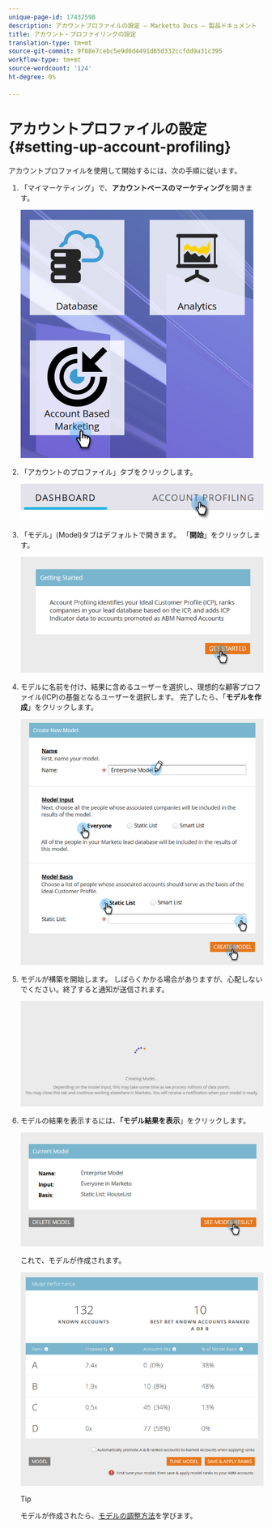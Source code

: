 ```yaml
---
unique-page-id: 17432598
description: アカウントプロファイルの設定 — Marketto Docs — 製品ドキュメント
title: アカウント・プロファイリングの設定
translation-type: tm+mt
source-git-commit: 9f88e7cebc5e9d0d4491d65d332ccfdd9a31c395
workflow-type: tm+mt
source-wordcount: '124'
ht-degree: 0%

---
```



# アカウントプロファイルの設定{#setting-up-account-profiling}

アカウントプロファイルを使用して開始するには、次の手順に従います。

1. 「マイマーケティング」で、**アカウントベースのマーケティング**&#x200B;を開きます。

   ![](assets/one.png)

1. 「アカウントのプロファイル」タブをクリックします。

   ![](assets/two-1.png)

1. 「モデル」(Model)タブはデフォルトで開きます。 「**開始**」をクリックします。

   ![](assets/three.png)

1. モデルに名前を付け、結果に含めるユーザーを選択し、理想的な顧客プロファイル(ICP)の基盤となるユーザーを選択します。 完了したら、「**モデルを作成**」をクリックします。

   ![](assets/four.png)

1. モデルが構築を開始します。 しばらくかかる場合がありますが、心配しないでください。終了すると通知が送信されます。

   ![](assets/five.png)

1. モデルの結果を表示するには、**「モデル結果を表示**」をクリックします。

   ![](assets/six.png)

   これで、モデルが作成されます。

   ![](assets/seven.png)

   >[!TIP]
   >
   >モデルが作成されたら、[モデルの調整方法](/help/marketo/product-docs/target-account-management/account-profiling/account-profiling-ranking-and-tuning.md)を学びます。
